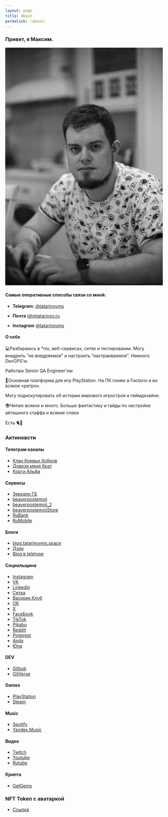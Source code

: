 ```yaml
---
layout: page
title: About
permalink: /about/
---
```

### Привет, я Максим.

![](https://raw.githubusercontent.com/tatarinovms/tatarinovms.github.io/master/images/posts/about/logo.webp)

#### Самые оперативные способы связи со мной:

- **Telegram:** [@tatarinovms](https://t.me/tatarinovms)

- **Почта** [i@mtatarinov.ru](mailto:i@mtatarinov.ru)

- **Inсtagram** [@tatarinovms](https://www.instagram.com/tatarinovms/)

#### О себе

💻Разбираюсь в *nix, веб-сервисах, сетях и тестировании. Могу внедрить “не внедряемое” и настроить “настраиваемое”. Немного DevOPS’ю.

Работаю Senior QA Engineer’ом

👾Основная платформа для игр PlayStation. На ПК гоняю в Factorio и во всякое «ретро».

Могу подискутировать об истории мирового игростроя и геймдизайне.

📚Читаю всякое и много. Больше фантастику и гайды по настройке айтишного стаффа и всякие спеки

Есть 🐈🐶

### Актиновсти

#### Телеграм каналы

- [Клан боевых бобров](https://t.me/beaverclan) 
- [Довези меня брат](https://t.me/mgntaxiname)   
- [Корги Альфа](https://t.me/+slYj-YZOHkRiMjJi)   

#### Сервисы

- [Зеркало ГБ](https://t.me/GOD_Y_beaver_mirror_bot?start=2533848)
- [beaverpostemoji](https://t.me/addemoji/beaverpostemoji)
- [beaverpostemoji_2](https://t.me/addemoji/beaverpostemoji_2)
- [beaverpostemojiStore](https://t.me/addemoji/beaverpostemojiStore)
- [RuBank](https://t.me/addemoji/RuBank)
- [RuMobile](https://t.me/addemoji/RuMobile)

#### Блоги

- [blog.tatarinovms.space](https://blog.tatarinovms.space/)
- [Дзен](https://dzen.ru/blogbeaverclan)
- [Blog в teletype](https://teletype.in/@tatarinovm.s)

#### Социальщина

- [Instagram](https://instagram.com/tatarinovms)
- [VK](https://vk.com/tatarinovms)
- [Linkedin](https://www.linkedin.com/in/tatarinovms/)
- [Сетка](https://setka.ru/accounts/47791)
- [Васкрик.Клуб](https://vas3k.club/user/tatarinovms/)
- [OK](https://ok.ru/tatarinovms)
- [X](https://twitter.com/tatarinovms)
- [FaceБook](https://www.facebook.com/people/Maxim-S-Tatarinov/100001079016303/)
- [TikTok](https://tiktok.com/@tatarinovms)
- [Pikabu](https://pikabu.ru/@tatarinovm)
- [Reddit](https://www.reddit.com/user/tatarinovms)
- [Pinterest](http://pinterest.com/tatarinovms)
- [4pda](http://4pda.ru/forum/index.php?showuser=639002)
- [Юла](https://you.la/tatarinovms)

#### DEV

- [Github](https://github.com/tatarinovms)
- [GitVerse](https://gitverse.ru/tatarinovms)

#### Games

- [PlayStation](https://my.playstation.com/profile/tatarinovms)
- [Steam](https://steamcommunity.com/id/tatarinovms/)

#### Music

- [Spotify](https://open.spotify.com/user/tatarinovms)
- [Yandex.Music](https://music.yandex.com/users/tatarinovm.s/playlists)

#### Видео

- [Twitch](https://www.twitch.tv/tatarinovm)
- [Youtube](https://www.youtube.com/c/MaximTatarinov)
- [Rutube](https://rutube.ru/channel/25758171/)

#### Крипта

- [GetGems](https://getgems.io/user/tatarinovms)

### NFT Token с аватаркой

- [Cсылка](https://getgems.io/nft/EQDk3hMmrybDuVdR95BTYEPljtB2onljvRwASxlhtNn7zwf3)
